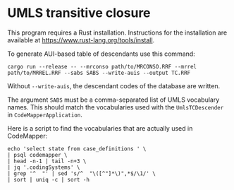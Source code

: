 # UMLS transitive closure

This program requires a Rust installation. Instructions for the installation
are available at <https://www.rust-lang.org/tools/install>.

To generate AUI-based table of descendants use this command:

`cargo run --release -- --mrconso path/to/MRCONSO.RRF --mrrel path/to/MRREL.RRF --sabs SABS --write-auis --output TC.RRF`

Without `--write-auis`, the descendant codes of the database are written.

The argument `SABS` must be a comma-separated list of UMLS vocabulary names.
This should match the vocabularies used with the `UmlsTCDescender` in
`CodeMapperApplication`.

Here is a script to find the vocabularies that are actually used in CodeMapper:

```
echo 'select state from case_definitions ' \
| psql codemapper \
| head -n-1 | tail -n+3 \
| jq '.codingSystems' \
| grep '^  "' | sed 's/^  "\([^"]*\)",*$/\1/' \
| sort | uniq -c | sort -h
```

